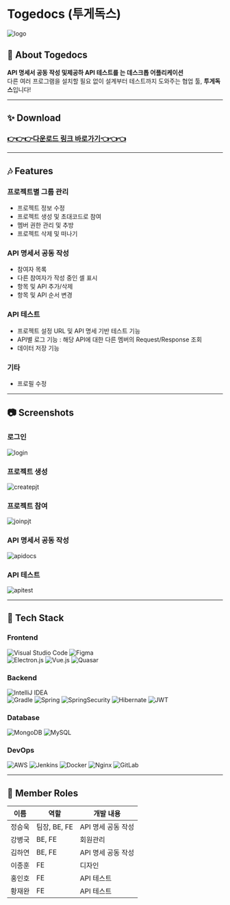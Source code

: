 # Togedocs (투게독스)
![logo](/readmeassets/logo.png)
## :dog: About Togedocs

**API 명세서 공동 작성 및제공하 API 테스트를 는 데스크톱 어플리케이션**   
다른 여러 프로그램을 설치할 필요 없이 설계부터 테스트까지 도와주는 협업 툴, **투게독스**입니다!

<hr/>

## :sparkles: Download
### [:point_right::point_right::point_right:다운로드 링크 바로가기:point_left::point_left::point_left:](https://lab.ssafy.com/s07-final/S07P31A404/uploads/a50bbef7672c45fd07a1c0c6de22ef8c/TogeDocs_Setup_0.1.0.exe)

<hr/>
   
## :notes: Features
### 프로젝트별 그룹 관리
- 프로젝트 정보 수정
- 프로젝트 생성 및 초대코드로 참여
- 멤버 권한 관리 및 추방
- 프로젝트 삭제 및 떠나기

### API 명세서 공동 작성
- 참여자 목록
- 다른 참여자가 작성 중인 셀 표시
- 항목 및 API 추가/삭제
- 항목 및 API 순서 변경

### API 테스트
- 프로젝트 설정 URL 및 API 명세 기반 테스트 기능
- API별 로그 기능 : 해당 API에 대한 다른 멤버의 Request/Response 조회
- 데이터 저장 기능

### 기타
- 프로필 수정

<hr/>

## :camera: Screenshots
### 로그인
![login](/readmeassets/login.gif)
### 프로젝트 생성
![createpjt](/readmeassets/createpjt.gif)
### 프로젝트 참여
![joinpjt](/readmeassets/joinpjt.gif)
### API 명세서 공동 작성
![apidocs](/readmeassets/apidocs.gif)
### API 테스트
![apitest](/readmeassets/apitest.gif)

<hr/>

## :pushpin: Tech Stack
### Frontend
![Visual Studio Code](https://img.shields.io/badge/Visual%20Studio%20Code-0078d7.svg?style=for-the-badge&logo=visual-studio-code&logoColor=white)
![Figma](https://img.shields.io/badge/figma-%23F24E1E.svg?style=for-the-badge&logo=figma&logoColor=white)   
![Electron.js](https://img.shields.io/badge/Electron-191970?style=for-the-badge&logo=Electron&logoColor=white)
![Vue.js](https://img.shields.io/badge/vuejs-%2335495e.svg?style=for-the-badge&logo=vuedotjs&logoColor=%234FC08D)
![Quasar](https://img.shields.io/badge/Quasar-16B7FB?style=for-the-badge&logo=quasar&logoColor=black)

### Backend
![IntelliJ IDEA](https://img.shields.io/badge/IntelliJ_IDEA-000000.svg?style=for-the-badge&logo=intellij-idea&logoColor=white)   
![Gradle](https://img.shields.io/badge/Gradle-02303A.svg?style=for-the-badge&logo=Gradle&logoColor=white)
![Spring](https://img.shields.io/badge/spring-%236DB33F.svg?style=for-the-badge&logo=spring&logoColor=white)
![SpringSecurity](https://img.shields.io/badge/Spring_Security-6DB33F?style=for-the-badge&logo=Spring-Security&logoColor=white)
![Hibernate](https://img.shields.io/badge/Hibernate-59666C?style=for-the-badge&logo=Hibernate&logoColor=white)
![JWT](https://img.shields.io/badge/JWT-323330?style=for-the-badge&logo=json-web-tokens&logoColor=pink)

### Database
![MongoDB](https://img.shields.io/badge/MongoDB-%234ea94b.svg?style=for-the-badge&logo=mongodb&logoColor=white)
![MySQL](https://img.shields.io/badge/MySQL-005C84?style=for-the-badge&logo=mysql&logoColor=white)

### DevOps
![AWS](https://img.shields.io/badge/AWS-%23FF9900.svg?style=for-the-badge&logo=amazon-aws&logoColor=white)
![Jenkins](https://img.shields.io/badge/jenkins-%232C5263.svg?style=for-the-badge&logo=jenkins&logoColor=white)
![Docker](https://img.shields.io/badge/docker-%230db7ed.svg?style=for-the-badge&logo=docker&logoColor=white)
![Nginx](https://img.shields.io/badge/nginx-%23009639.svg?style=for-the-badge&logo=nginx&logoColor=white)
![GitLab](https://img.shields.io/badge/gitlab-%23181717.svg?style=for-the-badge&logo=gitlab&logoColor=white)

<hr/>

## :raised_hands: Member Roles

| 이름   | 역할         | 개발 내용          |
| ------ | ------------ | ------------------ |
| 정승욱 | 팀장, BE, FE | API 명세 공동 작성 |
| 강병국 | BE, FE       | 회원관리           |
| 김하연 | BE, FE       | API 명세 공동 작성 |
| 이종훈 | FE           | 디자인             |
| 홍인호 | FE           | API 테스트         |
| 황재완 | FE           | API 테스트         |